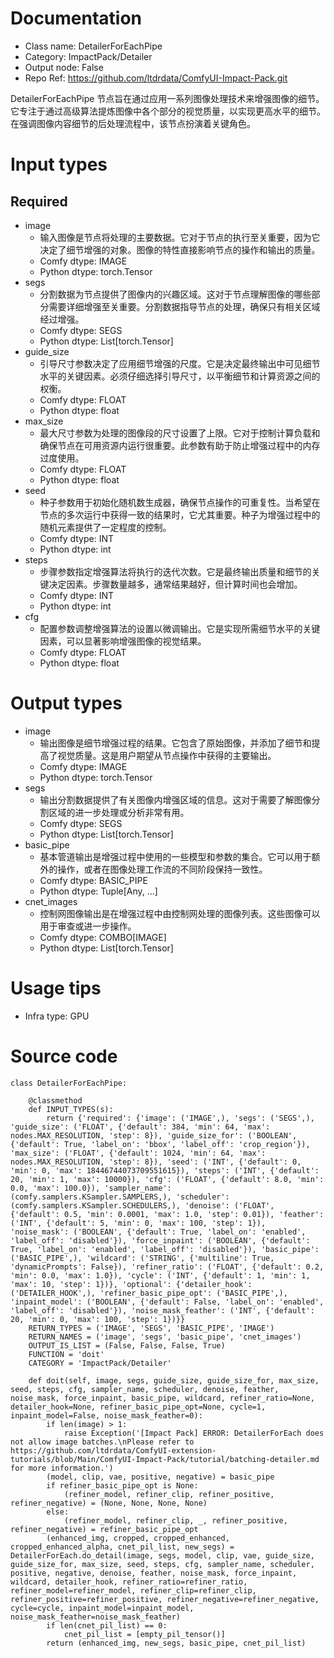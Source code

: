 # Documentation
- Class name: DetailerForEachPipe
- Category: ImpactPack/Detailer
- Output node: False
- Repo Ref: https://github.com/ltdrdata/ComfyUI-Impact-Pack.git

DetailerForEachPipe 节点旨在通过应用一系列图像处理技术来增强图像的细节。它专注于通过高级算法提炼图像中各个部分的视觉质量，以实现更高水平的细节。在强调图像内容细节的后处理流程中，该节点扮演着关键角色。

# Input types
## Required
- image
    - 输入图像是节点将处理的主要数据。它对于节点的执行至关重要，因为它决定了细节增强的对象。图像的特性直接影响节点的操作和输出的质量。
    - Comfy dtype: IMAGE
    - Python dtype: torch.Tensor
- segs
    - 分割数据为节点提供了图像内的兴趣区域。这对于节点理解图像的哪些部分需要详细增强至关重要。分割数据指导节点的处理，确保只有相关区域经过增强。
    - Comfy dtype: SEGS
    - Python dtype: List[torch.Tensor]
- guide_size
    - 引导尺寸参数决定了应用细节增强的尺度。它是决定最终输出中可见细节水平的关键因素。必须仔细选择引导尺寸，以平衡细节和计算资源之间的权衡。
    - Comfy dtype: FLOAT
    - Python dtype: float
- max_size
    - 最大尺寸参数为处理的图像段的尺寸设置了上限。它对于控制计算负载和确保节点在可用资源内运行很重要。此参数有助于防止增强过程中的内存过度使用。
    - Comfy dtype: FLOAT
    - Python dtype: float
- seed
    - 种子参数用于初始化随机数生成器，确保节点操作的可重复性。当希望在节点的多次运行中获得一致的结果时，它尤其重要。种子为增强过程中的随机元素提供了一定程度的控制。
    - Comfy dtype: INT
    - Python dtype: int
- steps
    - 步骤参数指定增强算法将执行的迭代次数。它是最终输出质量和细节的关键决定因素。步骤数量越多，通常结果越好，但计算时间也会增加。
    - Comfy dtype: INT
    - Python dtype: int
- cfg
    - 配置参数调整增强算法的设置以微调输出。它是实现所需细节水平的关键因素，可以显著影响增强图像的视觉结果。
    - Comfy dtype: FLOAT
    - Python dtype: float

# Output types
- image
    - 输出图像是细节增强过程的结果。它包含了原始图像，并添加了细节和提高了视觉质量。这是用户期望从节点操作中获得的主要输出。
    - Comfy dtype: IMAGE
    - Python dtype: torch.Tensor
- segs
    - 输出分割数据提供了有关图像内增强区域的信息。这对于需要了解图像分割区域的进一步处理或分析非常有用。
    - Comfy dtype: SEGS
    - Python dtype: List[torch.Tensor]
- basic_pipe
    - 基本管道输出是增强过程中使用的一些模型和参数的集合。它可以用于额外的操作，或者在图像处理工作流的不同阶段保持一致性。
    - Comfy dtype: BASIC_PIPE
    - Python dtype: Tuple[Any, ...]
- cnet_images
    - 控制网图像输出是在增强过程中由控制网处理的图像列表。这些图像可以用于审查或进一步操作。
    - Comfy dtype: COMBO[IMAGE]
    - Python dtype: List[torch.Tensor]

# Usage tips
- Infra type: GPU

# Source code
```
class DetailerForEachPipe:

    @classmethod
    def INPUT_TYPES(s):
        return {'required': {'image': ('IMAGE',), 'segs': ('SEGS',), 'guide_size': ('FLOAT', {'default': 384, 'min': 64, 'max': nodes.MAX_RESOLUTION, 'step': 8}), 'guide_size_for': ('BOOLEAN', {'default': True, 'label_on': 'bbox', 'label_off': 'crop_region'}), 'max_size': ('FLOAT', {'default': 1024, 'min': 64, 'max': nodes.MAX_RESOLUTION, 'step': 8}), 'seed': ('INT', {'default': 0, 'min': 0, 'max': 18446744073709551615}), 'steps': ('INT', {'default': 20, 'min': 1, 'max': 10000}), 'cfg': ('FLOAT', {'default': 8.0, 'min': 0.0, 'max': 100.0}), 'sampler_name': (comfy.samplers.KSampler.SAMPLERS,), 'scheduler': (comfy.samplers.KSampler.SCHEDULERS,), 'denoise': ('FLOAT', {'default': 0.5, 'min': 0.0001, 'max': 1.0, 'step': 0.01}), 'feather': ('INT', {'default': 5, 'min': 0, 'max': 100, 'step': 1}), 'noise_mask': ('BOOLEAN', {'default': True, 'label_on': 'enabled', 'label_off': 'disabled'}), 'force_inpaint': ('BOOLEAN', {'default': True, 'label_on': 'enabled', 'label_off': 'disabled'}), 'basic_pipe': ('BASIC_PIPE',), 'wildcard': ('STRING', {'multiline': True, 'dynamicPrompts': False}), 'refiner_ratio': ('FLOAT', {'default': 0.2, 'min': 0.0, 'max': 1.0}), 'cycle': ('INT', {'default': 1, 'min': 1, 'max': 10, 'step': 1})}, 'optional': {'detailer_hook': ('DETAILER_HOOK',), 'refiner_basic_pipe_opt': ('BASIC_PIPE',), 'inpaint_model': ('BOOLEAN', {'default': False, 'label_on': 'enabled', 'label_off': 'disabled'}), 'noise_mask_feather': ('INT', {'default': 20, 'min': 0, 'max': 100, 'step': 1})}}
    RETURN_TYPES = ('IMAGE', 'SEGS', 'BASIC_PIPE', 'IMAGE')
    RETURN_NAMES = ('image', 'segs', 'basic_pipe', 'cnet_images')
    OUTPUT_IS_LIST = (False, False, False, True)
    FUNCTION = 'doit'
    CATEGORY = 'ImpactPack/Detailer'

    def doit(self, image, segs, guide_size, guide_size_for, max_size, seed, steps, cfg, sampler_name, scheduler, denoise, feather, noise_mask, force_inpaint, basic_pipe, wildcard, refiner_ratio=None, detailer_hook=None, refiner_basic_pipe_opt=None, cycle=1, inpaint_model=False, noise_mask_feather=0):
        if len(image) > 1:
            raise Exception('[Impact Pack] ERROR: DetailerForEach does not allow image batches.\nPlease refer to https://github.com/ltdrdata/ComfyUI-extension-tutorials/blob/Main/ComfyUI-Impact-Pack/tutorial/batching-detailer.md for more information.')
        (model, clip, vae, positive, negative) = basic_pipe
        if refiner_basic_pipe_opt is None:
            (refiner_model, refiner_clip, refiner_positive, refiner_negative) = (None, None, None, None)
        else:
            (refiner_model, refiner_clip, _, refiner_positive, refiner_negative) = refiner_basic_pipe_opt
        (enhanced_img, cropped, cropped_enhanced, cropped_enhanced_alpha, cnet_pil_list, new_segs) = DetailerForEach.do_detail(image, segs, model, clip, vae, guide_size, guide_size_for, max_size, seed, steps, cfg, sampler_name, scheduler, positive, negative, denoise, feather, noise_mask, force_inpaint, wildcard, detailer_hook, refiner_ratio=refiner_ratio, refiner_model=refiner_model, refiner_clip=refiner_clip, refiner_positive=refiner_positive, refiner_negative=refiner_negative, cycle=cycle, inpaint_model=inpaint_model, noise_mask_feather=noise_mask_feather)
        if len(cnet_pil_list) == 0:
            cnet_pil_list = [empty_pil_tensor()]
        return (enhanced_img, new_segs, basic_pipe, cnet_pil_list)
```